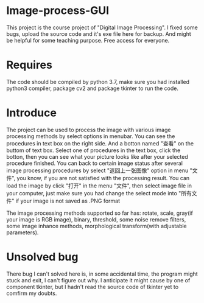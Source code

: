 # Image-process-GUI
This project is the course project of "Digital Image Processing". I fixed some bugs, upload the source code and it's exe file here for backup. And might be helpful for some teaching purpose. Free access for everyone.

# Requires
The code should be compiled by python 3.7, make sure you had installed python3 compiler, package cv2 and package tkinter to run the code.

# Introduce
The project can be used to process the image with various image processing methods by select options in menubar. 
You can see the procedures in text box on the right side. And a botton named "查看" on the buttom of text box. Select one of procedures in the text box, click the botton, then you can see what your picture looks like after your selected procedure finished. 
You can back to certain image status after several image processing procedures by select "返回上一张图像" option in menu "文件", you know, if you are not satisfied with the processing result.
You can load the image by click "打开" in the menu "文件", then select image file in your computer, just make sure you had change the select mode into "所有文件" if your image is not saved as .PNG format

The image processing methods supported so far has: rotate, scale, gray(if your image is RGB image), binary, threshold, some noise remove filters, some image inhance methods, morphological transform(with adjustable parameters).

# Unsolved bug
There bug I can't solved here is, in some accidental time, the program might stuck and exit, I can't figure out why. I anticipate it might cause by one of component tkinter, but I hadn't read the source code of tkinter yet to comfirm my doubts.
